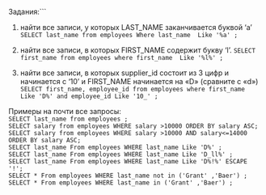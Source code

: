 Задания:```
1. найти все записи, у которых  LAST_NAME  заканчивается буквой ‘a’ <br />
```SELECT last_name from employees Where last_name  Like '%a' ;```
2. найти все записи, в которых  FIRST_NAME  содержит букву ‘l’.
```SELECT first_name from employees where first_name  Like '%l%' ;```


3. найти все записи, в которых supplier_id состоит из 3 цифр и начинается с ‘10’ и FIRST_NAME начинается на «D» (сравните с «d») <br />
```SELECT first_name, employee_id from employees where first_name  Like 'D%' and employee_id Like '10_' ;```



Примеры на почти все запросы:<br />
```SELECT last_name from employees ;```
<br />
```SELECT salary from employees WHERE salary >10000 ORDER BY salary ASC;```
<br />
```SELECT salary from employees WHERE salary >10000 AND salary<=14000 ORDER BY salary ASC;```
<br />
```SELECT last_name From employees WHERE last_name Like 'D%' ;```
<br />
```SELECT last_name From employees WHERE last_name Like 'D_ll%' ;```
<br />
```SELECT last_name From employees WHERE last_name Like 'D%!%' ESCAPE '!';```
<br />
```SELECT * From employees WHERE last_name not in ('Grant' ,'Baer') ;```
<br />
```SELECT * From employees WHERE last_name in ('Grant' ,'Baer') ;```


